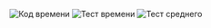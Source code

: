 ![Код времени](https://user-images.githubusercontent.com/90246832/224426191-7dfb00f7-07a2-40a5-b190-0ce7ef8ecb37.png)
![Тест времени](https://user-images.githubusercontent.com/90246832/224426208-e5efcff5-755d-4206-8627-d6cb1ce1217a.png)
![Тест среднего](https://user-images.githubusercontent.com/90246832/224426213-205b811b-75c8-435e-ab5b-9d6c87760281.png)
